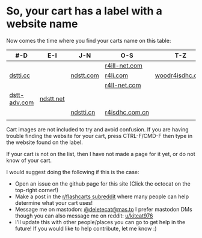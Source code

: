 <h1>So, your cart has a label with a website name</h1>

Now comes the time where you find your carts name on this table:

|#-D|E-I|J-N|O-S|T-Z|
|---|---|---|---|---|
|   |   |   |[r4ill-net.com](/carts/dstti_clones)|  |
|[dstti.cc](/carts/ace3ds_plus_r4ils)|   |[ndstt.com](/carts/dstti_clones)|[r4li.com](/carts/ace3ds_plus_r4ils)|[woodr4isdhc.com](/carts/ace3ds_plus_r4ils)|
|   |   |   |[r4ll-net.com](/carts/dstti_clones)|   |
|[dstt-adv.com](/carts/dstti_clones)|[ndstt.net](/carts/dstti_clones)|   |    |   |
|   |   |[ndstti.cn](/carts/dstti_clones)|[r4isdhc.com.cn](/carts/ace3ds_plus_r4ils)|   |
|   |   |   |   |   |

Cart images are not included to try and avoid confusion. If you are having trouble finding the website for your cart, press CTRL-F/CMD-F then type in the website found on the label.

If your cart is not on the list, then I have not made a page for it yet, or do not know of your cart.

I would suggest doing the following if this is the case:

* Open an issue on the github page for this site (Click the octocat on the top-right corner!)
* Make a post in the [r/flashcarts subreddit](https://reddit.com/r/flashcarts) where many people can help determine what your cart uses!
* Message me on mastodon: [@deletecat@mas.to](https://mas.to/@deletecat) I prefer mastodon DMs though you can also message me on reddit: [u/kitcat976](https://www.reddit.com/u/kitcat976)
* I'll update this with other people/places you can go to get help in the future! If you would like to help contribute, let me know :) 
